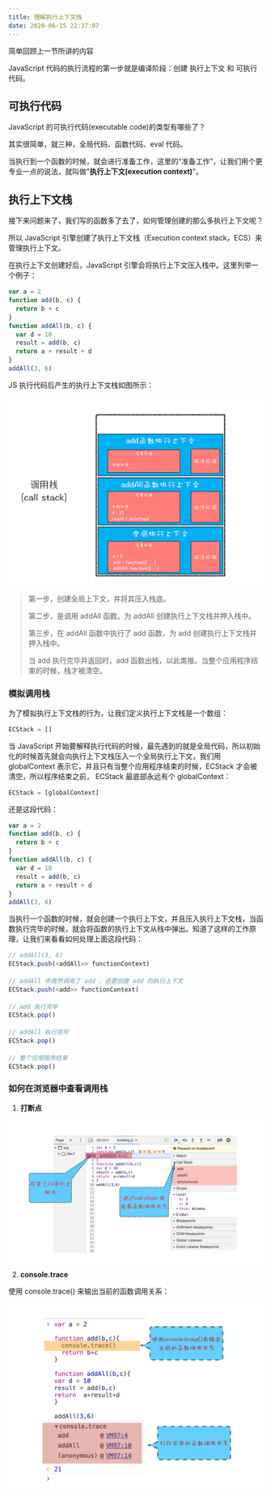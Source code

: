 ```yaml
---
title: 理解执行上下文栈
date: 2020-06-15 22:37:07
---
```


简单回顾上一节所讲的内容

JavaScript 代码的执行流程的第一步就是编译阶段：创建 <span class='orange'>执行上下文</span> 和 <span class='orange'>可执行代码</span>。

## 可执行代码

JavaScript 的可执行代码(executable code)的类型有哪些了？

其实很简单，就三种，全局代码、函数代码、eval 代码。

当执行到一个函数的时候，就会进行准备工作，这里的“准备工作”，让我们用个更专业一点的说法，就叫做"**执行上下文(execution context)**"。

## 执行上下文栈

接下来问题来了，我们写的函数多了去了，如何管理创建的那么多执行上下文呢？

所以 JavaScript 引擎创建了执行上下文栈（Execution context stack，ECS）来管理执行上下文。

在执行上下文创建好后，JavaScript 引擎会将执行上下文压入栈中。这里列举一个例子：

```js
var a = 2
function add(b, c) {
  return b + c
}
function addAll(b, c) {
  var d = 10
  result = add(b, c)
  return a + result + d
}
addAll(3, 6)
```

JS 执行代码后产生的执行上下文栈如图所示：

![](../../../assets/browser/js/stack/6.png)

<blockquote class='box'>

第一步，创建全局上下文，并将其压入栈底。

第二步，是调用 addAll 函数。为 addAll 创建执行上下文栈并押入栈中。

第三步，在 addAll 函数中执行了 add 函数，为 add 创建执行上下文栈并押入栈中。

当 add 执行完毕并返回时，add 函数出栈，以此类推。当整个应用程序结束的时候，栈才被清空。

</blockquote>

### 模拟调用栈

为了模拟执行上下文栈的行为，让我们定义执行上下文栈是一个数组：

```js
ECStack = []
```

当 JavaScript 开始要解释执行代码的时候，最先遇到的就是全局代码，所以初始化的时候首先就会向执行上下文栈压入一个全局执行上下文，我们用 globalContext 表示它，并且只有当整个应用程序结束的时候，ECStack 才会被清空，所以程序结束之前， ECStack 最底部永远有个 globalContext：

```js
ECStack = [globalContext]
```

还是这段代码：

```js
var a = 2
function add(b, c) {
  return b + c
}
function addAll(b, c) {
  var d = 10
  result = add(b, c)
  return a + result + d
}
addAll(3, 6)
```

当执行一个函数的时候，就会创建一个执行上下文，并且压入执行上下文栈，当函数执行完毕的时候，就会将函数的执行上下文从栈中弹出。知道了这样的工作原理，让我们来看看如何处理上面这段代码：

```js
// addAll(3, 6)
ECStack.push(<addAll>> functionContext)

// addAll 中竟然调用了 add ，还要创建 add 的执行上下文
ECStack.push(<add>> functionContext)

// add 执行完毕
ECStack.pop()

// addAll 执行完毕
ECStack.pop()

// 整个应用程序结束
ECStack.pop()
```

### 如何在浏览器中查看调用栈

1. **打断点**

![](../../../assets/browser/js/stack/9.png)

2. **console.trace**

使用 console.trace() 来输出当前的函数调用关系：

![](../../../assets/browser/js/stack/10.png)
